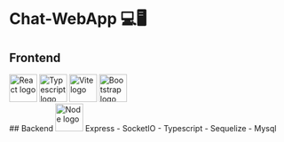 # Chat-WebApp 💻🖥

## Frontend
<div style={{display:"flex"}}>
  <img src="https://upload.wikimedia.org/wikipedia/commons/1/18/React_Native_Logo.png" alt="React logo" width="50" height="50">
  <img src="https://upload.wikimedia.org/wikipedia/commons/thumb/4/4c/Typescript_logo_2020.svg/1200px-Typescript_logo_2020.svg.png" alt="Typescript logo" width="50" height="50">
  <img src="https://vitejs.dev/logo-with-shadow.png" alt="Vite logo" width="50" height="50">
  <img src="https://upload.wikimedia.org/wikipedia/commons/thumb/b/b2/Bootstrap_logo.svg/1280px-Bootstrap_logo.svg.png" alt="Bootstrap logo" width="50" height="50">
</div>
## Backend
<img src="https://w7.pngwing.com/pngs/1006/374/png-transparent-web-development-node-js-socket-io-javascript-network-socket-modernization-miscellaneous-logo-web-application.png" alt="Node logo" width="50" height="50">
Express - SocketIO - Typescript - Sequelize - Mysql
